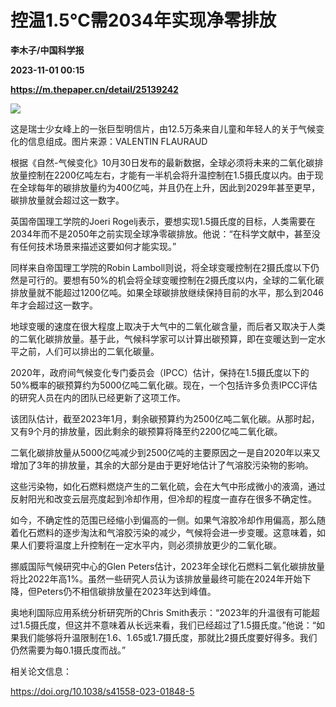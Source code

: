 # 控温1.5℃需2034年实现净零排放
**李木子/中国科学报**

**2023-11-01 00:15**

**https://m.thepaper.cn/detail/25139242**

![](https://imagecloud.thepaper.cn/thepaper/image/276/481/542.jpg)

这是瑞士少女峰上的一张巨型明信片，由12.5万条来自儿童和年轻人的关于气候变化的信息组成。图片来源：VALENTIN FLAURAUD

根据《自然-气候变化》10月30日发布的最新数据，全球必须将未来的二氧化碳排放量控制在2200亿吨左右，才能有一半机会将升温控制在1.5摄氏度以内。由于现在全球每年的碳排放量约为400亿吨，并且仍在上升，因此到2029年甚至更早，碳排放量就会超过这一数字。

英国帝国理工学院的Joeri Rogelj表示，要想实现1.5摄氏度的目标，人类需要在2034年而不是2050年之前实现全球净零碳排放。他说：“在科学文献中，甚至没有任何技术场景来描述这要如何才能实现。”

同样来自帝国理工学院的Robin Lamboll则说，将全球变暖控制在2摄氏度以下仍然是可行的。要想有50%的机会将全球变暖控制在2摄氏度以内，全球的二氧化碳排放量就不能超过1200亿吨。如果全球碳排放继续保持目前的水平，那么到2046年才会超过这一数字。

地球变暖的速度在很大程度上取决于大气中的二氧化碳含量，而后者又取决于人类的二氧化碳排放量。基于此，气候科学家可以计算出碳预算，即在变暖达到一定水平之前，人们可以排出的二氧化碳量。

2020年，政府间气候变化专门委员会（IPCC）估计，保持在1.5摄氏度以下的50%概率的碳预算约为5000亿吨二氧化碳。现在，一个包括许多负责IPCC评估的研究人员在内的团队已经更新了这项工作。

该团队估计，截至2023年1月，剩余碳预算约为2500亿吨二氧化碳。从那时起，又有9个月的排放量，因此剩余的碳预算将降至约2200亿吨二氧化碳。

二氧化碳排放量从5000亿吨减少到2500亿吨的主要原因之一是自2020年以来又增加了3年的排放量，其余的大部分是由于更好地估计了气溶胶污染物的影响。

这些污染物，如化石燃料燃烧产生的二氧化硫，会在大气中形成微小的液滴，通过反射阳光和改变云层亮度起到冷却作用，但冷却的程度一直存在很多不确定性。

如今，不确定性的范围已经缩小到偏高的一侧。如果气溶胶冷却作用偏高，那么随着化石燃料的逐步淘汰和气溶胶污染的减少，气候将会进一步变暖。这意味着，如果人们要将温度上升控制在一定水平内，则必须排放更少的二氧化碳。

挪威国际气候研究中心的Glen Peters估计，2023年全球化石燃料二氧化碳排放量将比2022年高1%。虽然一些研究人员认为该排放量最终可能在2024年开始下降，但Peters仍不相信碳排放量在2023年达到峰值。

奥地利国际应用系统分析研究所的Chris Smith表示：“2023年的升温很有可能超过1.5摄氏度，但这并不意味着从长远来看，我们已经超过了1.5摄氏度。”他说：“如果我们能够将升温限制在1.6、1.65或1.7摄氏度，那就比2摄氏度要好得多。我们仍然需要为每0.1摄氏度而战。”

相关论文信息：

https://doi.org/10.1038/s41558-023-01848-5